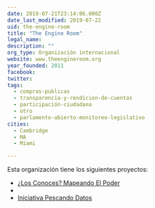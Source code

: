 ```yaml
---
date: 2019-07-21T23:14:06.000Z
date_last_modified: 2019-07-22
uid: the-engine-room
title: "The Engine Room"
legal_name: 
description: ""
org_type: Organización internacional
website: www.theengineroom.org
year_founded: 2011
facebook: 
twitter: 
tags:
  - compras-publicas
  - transparencia-y-rendicion-de-cuentas
  - participación-ciudadana
  - otro
  - parlamento-abierto-monitoreo-legislativo
cities: 
  - Cambridge
  - MA
  - Miami

---
```


Esta organización tiene los siguientes proyectos:

- [¿Los Conoces? Mapeando El Poder](/proyectos/os-conoces-mapeando-el-poder)
- [](/proyectos/os-conoces-mapeando-el-poder)
- [Iniciativa Pescando Datos](/proyectos/iniciativa-pescando-datos)
